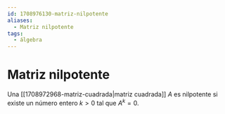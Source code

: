 ```yaml
---
id: 1708976130-matriz-nilpotente
aliases:
  - Matriz nilpotente
tags:
  - álgebra
---
```


# Matriz nilpotente

Una [[1708972968-matriz-cuadrada|matriz cuadrada]] $A$ es nilpotente si existe un número entero $k>0$ tal que $A^k = 0$.
